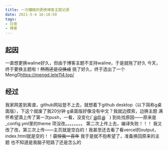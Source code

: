 ```yaml
---
title: 一次糟糕的更换博客主题记录
date: 2021-5-4 16:10:50
tags:
- 日常
- 博客
---
```

## 起因
一直想更换waline好久，但由于博客主题不支持waline，于是就拖了好久
今天，终于要换主题啦！~~然而还是没换成~~
挑了好久，终于选出了一个MengD<https://mengd.lete114.top/>

## 经过
我家网差到离谱，github网站登不上去，就想着下github desktop（以下简称g桌面版），下这个就废了我20分钟
g桌面版好像没有中文？我就边摸索，边换主题
满怀希望滴上传了第一次push，一看，没变化(´இ皿இ｀)
到处找原因——原来是_config.yml里的theme 项没改。。。。。。。。
第二次上传上去，编译失败！！！
我又改了改，第三次上传——主页就是空白的！我甚至还去看了看vercel的output，index.html就是空的！！~~震惊我一百年~~
我于是就不抱希望了，准备换回原来的主题
也不知道是我脑子短路了还是怎么的